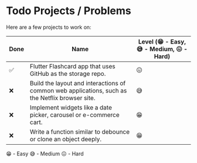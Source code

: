 # Todo Projects / Problems
Here are a few projects to work on:

| Done | Name                                                                                    | Level (😁 - Easy, 😅 - Medium, 😖 - Hard)  |
|-----------------------------------------------------------------------------------------|-----|--------|
| ✅ | Flutter Flashcard app that uses GitHub as the storage repo. | 😖 |
| ❌ | Build the layout and interactions of common web applications, such as the Netflix browser site. | 😅 |
| ❌ | Implement widgets like a date picker, carousel or e-commerce cart. | 😁 |
| ❌ | Write a function similar to debounce or clone an object deeply. | 😁 |

😁 - Easy
😅 - Medium
😖 - Hard
